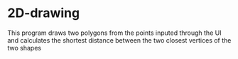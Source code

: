 # 2D-drawing
This program draws two polygons from the points inputed through the UI and calculates the shortest distance between the two closest vertices of the two shapes 

